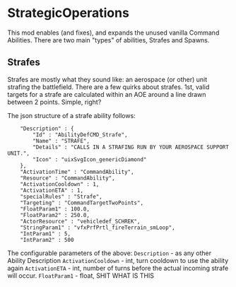# StrategicOperations

This mod enables (and fixes), and expands the unused vanilla Command Abilities. There are two main "types" of abilities, Strafes and Spawns.

## Strafes

Strafes are mostly what they sound like: an aerospace (or other) unit strafing the battlefield. There are a few quirks about strafes. 1st, valid targets for a strafe are calculated within an AOE around a line drawn between 2 points. Simple, right?

The json structure of a strafe ability follows:

```
	"Description" : {
		"Id" : "AbilityDefCMD_Strafe",
		"Name" : "STRAFE",
		"Details" : "CALLS IN A STRAFING RUN BY YOUR AEROSPACE SUPPORT UNIT.",
		"Icon" : "uixSvgIcon_genericDiamond"
	},
	"ActivationTime" : "CommandAbility",
	"Resource" : "CommandAbility",
	"ActivationCooldown" : 1,
	"ActivationETA" : 1,
	"specialRules" : "Strafe",
	"Targeting" : "CommandTargetTwoPoints",
	"FloatParam1" : 100.0,
	"FloatParam2" : 250.0,
	"ActorResource" : "vehicledef_SCHREK",
    "StringParam1" : "vfxPrfPrtl_fireTerrain_smLoop",
    "IntParam1" : 5,
    "IntParam2" : 500
```

The configurable parameters of the above:
`Description` - as any other Ability Description
`ActivationCooldown` - int, turn cooldown to use the ability again
`ActivationETA` - int, number of turns before the actual incoming strafe will occur.
`FloatParam1` - float, SHIT WHAT IS THIS
